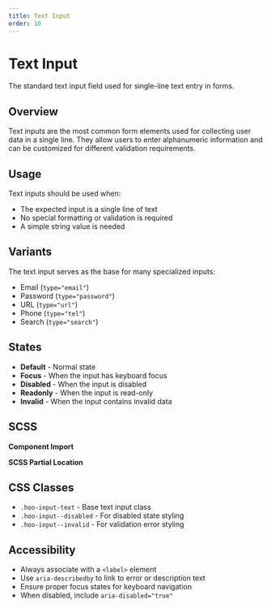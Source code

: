 ```yaml
---
title: Text Input
order: 10
---
```


# Text Input

The standard text input field used for single-line text entry in forms.

## Overview

Text inputs are the most common form elements used for collecting user data in a single line. They allow users to enter alphanumeric information and can be customized for different validation requirements.

## Usage

Text inputs should be used when:
* The expected input is a single line of text
* No special formatting or validation is required
* A simple string value is needed

## Variants

The text input serves as the base for many specialized inputs:
* Email (`type="email"`)
* Password (`type="password"`)
* URL (`type="url"`)
* Phone (`type="tel"`)
* Search (`type="search"`)

## States

* **Default** - Normal state
* **Focus** - When the input has keyboard focus
* **Disabled** - When the input is disabled
* **Readonly** - When the input is read-only
* **Invalid** - When the input contains invalid data

## SCSS

**Component Import**

**SCSS Partial Location**

## CSS Classes

* `.hoo-input-text` - Base text input class
* `.hoo-input--disabled` - For disabled state styling
* `.hoo-input--invalid` - For validation error styling

## Accessibility

* Always associate with a `<label>` element
* Use `aria-describedby` to link to error or description text
* Ensure proper focus states for keyboard navigation
* When disabled, include `aria-disabled="true"`
